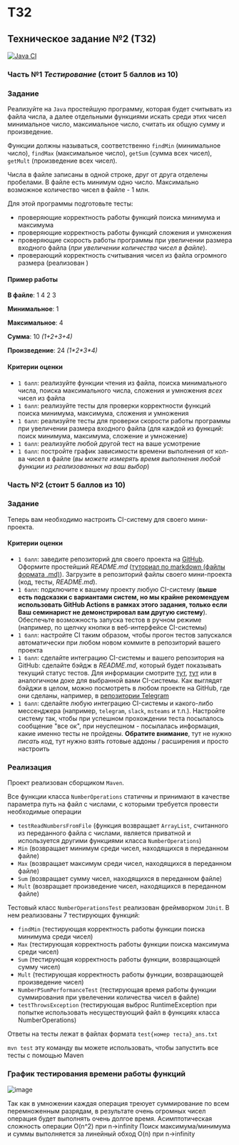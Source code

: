 # TЗ2
## Техническое задание №2 (ТЗ2)

[![Java CI](https://github.com/sankficeba/tp/actions/workflows/ci_maven.yml/badge.svg)](https://github.com/sankficeba/tp/actions/workflows/ci_maven.yml)

### Часть №1 *Тестирование* (стоит 5 баллов из 10)

### Задание

Реализуйте на `Java` простейшую программу, которая будет считывать из файла числа, а далее отдельными функциями искать среди этих чисел минимальное число, максимальное число, считать их общую сумму и произведение.

Функции должны называться, соответственно `findMin` (минимальное число), `findMax` (максимальное число), `getSum` (сумма всех чисел), `getMult` (произведение всех чисел).

Числа в файле записаны в одной строке, друг от друга отделены пробелами. В файле есть минимум одно число. Максимально возможное количество чисел в файле - 1 млн.

Для этой программы подготовьте тесты:
- проверяющие корректность работы функций поиска минимума и максимума
- проверяющие корректность работы функций сложения и умножения
- проверяющие скорость работы программы при увеличении размера входного файла (*при увеличении количества чисел в файле*).
- проверающий корректность считывания чисел из файла огромного размера (реализован )

#### Пример работы

**В файле**: 1 4 2 3

**Минимальное**: 1

**Максимальное**: 4

**Сумма**: 10 *(1+2+3+4)*

**Произведение**: 24 *(1\*2\*3\*4)*

#### Критерии оценки

- `1 балл`: реализуйте функции чтения из файла, поиска минимального числа, поиска максимального числа, сложения и умножения *всех* чисел из файла
- `1 балл`: реализуйте тесты для проверки корректности функций поиска минимума, максимума, сложения и умножения
- `1 балл`: реализуйте тесты для проверки скорости работы программы при увеличении размера входного файла (для каждой из функций: поиск минимума, максимума, сложение и умножение)
- `1 балл`: реализуйте любой другой тест на ваше усмотрение
- `1 балл`: постройте график зависимости времени выполнения от кол-ва чисел в файле (*вы можете измерять время выполнения любой функции из реализованных на ваш выбор*)

### Часть №2 (стоит 5 баллов из 10)


### Задание

Теперь вам необходимо настроить CI-систему для своего мини-проекта.

#### Критерии оценки

- `1 балл`: заведите репозиторий для своего проекта на [GitHub](https://github.com/). Оформите простейший *README.md* ([туториал по markdown (файлы формата .md)](https://github.com/adam-p/markdown-here/wiki/Markdown-Cheatsheet)). Загрузите в репозиторий файлы своего мини-проекта (код, тесты, *README.md*).
- `1 балл`: подключите к вашему проекту любую CI-систему (**выше есть подсказки с вариантами систем, но мы крайне рекомендуем использовать GitHub Actions в рамках этого задания, только если Ваш семинарист не демонстрировал вам другую систему**). Обеспечьте возможность запуска тестов в ручном режиме (например, по щелчку кнопки в веб-интерфейсе CI-системы)
- `1 балл`: настройте CI таким образом, чтобы прогон тестов запускался автоматически при любом новом коммите в репозиторий вашего проекта
- `1 балл`: сделайте интеграцию CI-системы и вашего репозитория на GitHub: сделайте бэйдж в *README.md*, который будет показывать текущий статус тестов. Для информации смотрите [тут](https://docs.github.com/en/actions/monitoring-and-troubleshooting-workflows/adding-a-workflow-status-badge), [тут](https://www.codeblocq.com/2016/04/Add-a-build-passing-badge-to-your-github-repository/) или в аналогичном доке для выбранной вами CI-системы.  Как выглядят бэйджи в целом, можно посмотреть в любом проекте на GitHub, где они сделаны, например, в [репозитории Telegram](https://github.com/telegramdesktop/tdesktop)
- `1 балл`: сделайте любую интеграцию CI-системы и какого-либо мессенджера (например, `telegram`, `slack`, `msteams` и т.п.). Настройте систему так, чтобы при успешном прохождении теста посылалось сообщение "все ок", при неуспешном - посылалась информация, какие именно тесты не пройдены. **Обратите внимание**, тут не нужно *писать код*, тут нужно взять готовые аддоны / расширения и просто настроить

### Реализация
Проект реализован сборщиком `Maven`.

Все функции класса `NumberOperations` статичны и принимают в качестве параметра путь на файл с числами, с которыми требуется провести необходимые операции
- `testReadNumbersFromFile` (функция возвращает `ArrayList`, считанного из переданного файла с числами, является приватной и используется другими функциями класса `NumberOperations`)
- `Min` (возвращает минимум среди чисел, находящихся в переданном файле)
- `Max` (возвращает максимум среди чисел, находящихся в переданном файле)
- `Sum` (возвращает сумму чисел, находящихся в переданном файле)
- `Mult` (возвращает произведение чисел, находящихся в переданном файле)

Тестовый класс `NumberOperationsTest` реализован фреймворком `JUnit`. 
В нем реализованы 7 тестирующих функций:
- `findMin`
(тестирующая корректность работы функции поиска минимума среди чисел)
- `Max` (тестирующая корректность работы функции поиска максимума среди чисел)
- `Sum` (тестирующая корректность работы функции, возвращающей сумму чисел)
- `Mult` (тестирующая корректность работы функции, возвращающей произведение чисел)
- `NumberPSumPerformanceTest` (тестирующая время работы функции суммирования при увелечении количества чисел в файле)
- `testThrowsException` (тестирующая выброс RuntimeException при попытке использовать несуществующий файл в функциях класса NumberOperations)

Ответы на тесты лежат в файлах формата `test{номер теста}_ans.txt`

`mvn test`
эту команду вы можете использовать, чтобы запустить все тесты с помощью Maven

### График тестирования времени работы функций
![image](https://github.com/GilyanaBekneeva/TP2/assets/168444648/ab631cb0-4d35-48b9-b692-106aad5e4036)


Так как в умножении каждая операция треюует суммирование по всем перемноженным разрядам, в результате очень огромных чисел операция будет выполнять очень долгое время. 
Асимптотическая сложность операции O(n^2) при n->infinity
Поиск максимума/минимума и суммы выполняется за линейный обход
O(n) при n->infinity
